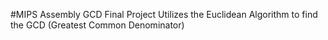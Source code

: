 #MIPS Assembly GCD Final Project
Utilizes the Euclidean Algorithm to find the GCD (Greatest Common Denominator)
